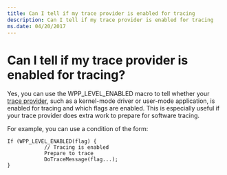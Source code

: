```yaml
---
title: Can I tell if my trace provider is enabled for tracing
description: Can I tell if my trace provider is enabled for tracing
ms.date: 04/20/2017
---
```


# Can I tell if my trace provider is enabled for tracing?


Yes, you can use the WPP\_LEVEL\_ENABLED macro to tell whether your [trace provider](trace-provider.md), such as a kernel-mode driver or user-mode application, is enabled for tracing and which flags are enabled. This is especially useful if your trace provider does extra work to prepare for software tracing.

For example, you can use a condition of the form:

```
If (WPP_LEVEL_ENABLED(flag) {
            // Tracing is enabled
            Prepare to trace
            DoTraceMessage(flag...);
}
```

